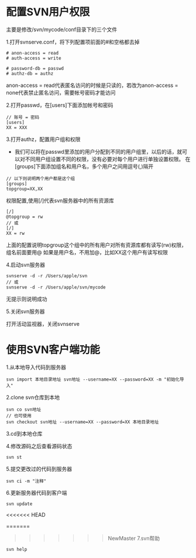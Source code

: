 # 配置SVN用户权限

主要是修改/svn/mycode/conf目录下的三个文件

1.打开svnserve.conf，将下列配置项前面的#和空格都去掉

```
# anon-access = read
# auth-access = write  
  
# password-db = passwd  
# authz-db = authz  
```
anon-access = read代表匿名访问的时候是只读的，若改为anon-access = none代表禁止匿名访问，需要帐号密码才能访问

2.打开passwd，在[users]下面添加帐号和密码

```
// 账号 = 密码
[users]  
XX = XXX 
```
3.打开authz，配置用户组和权限

* 我们可以将在passwd里添加的用户分配到不同的用户组里，以后的话，就可以对不同用户组设置不同的权限，没有必要对每个用户进行单独设置权限。
在[groups]下面添加组名和用户名，多个用户之间用逗号(,)隔开

```
// 以下则说明两个用户都是这个组
[groups]  
topgroup=XX,XX 
```
权限配置,使用[/]代表svn服务器中的所有资源库

```
[/]  
@topgroup = rw  
// 或
[/]  
XX = rw  

```
上面的配置说明topgroup这个组中的所有用户对所有资源库都有读写(rw)权限，组名前面要用@
如果是用户名，不用加@，比如XX这个用户有读写权限

4.启动svn服务器

```
svnserve -d -r /Users/apple/svn
// 或
svnserve -d -r /Users/apple/svn/mycode
```
无提示则说明成功

5.关闭svn服务器

打开活动监视器，关闭svnserve

# 使用SVN客户端功能
1.从本地导入代码到服务器

```
svn import 本地目录地址 svn地址 --username=XX --password=XX -m "初始化导入"
```
2.clone svn仓库到本地

```
svn co svn地址
// 也可使用
svn checkout svn地址 --username=XX --password=XX 本地目录地址
```
3.cd到本地仓库

4.修改源码之后查看源码状态

```
svn st
```
5.提交更改过的代码到服务器

```
svn ci -m "注释"
```
6.更新服务器代码到客户端

```
svn update
```
<<<<<<< HEAD

=======
>>>>>>> NewMaster
7.svn帮助

```
svn help
```
